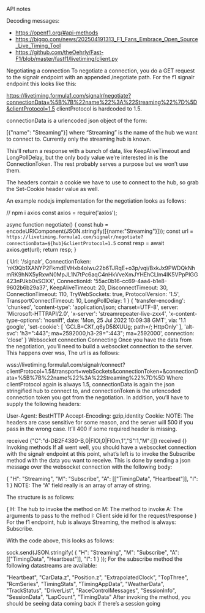 API notes

Decoding messages:
- https://openf1.org/#api-methods
- https://biggo.com/news/202504191313_F1_Fans_Embrace_Open_Source_Live_Timing_Tool
- https://github.com/theOehrly/Fast-F1/blob/master/fastf1/livetiming/client.py


Negotiating a connection
To negotiate a connection, you do a GET request to the signalr endpoint with an appended /negotiate path. For the f1 signalr endpoint this looks like this:

https://livetiming.formula1.com/signalr/negotiate?connectionData=%5B%7B%22name%22%3A%22Streaming%22%7D%5D&clientProtocol=1.5
clientProtocol is hardcoded to 1.5.

connectionData is a urlencoded json object of the form:

[{"name": "Streaming"}]
where “Streaming” is the name of the hub we want to connect to. Currently only the streaming hub is known.

This’ll return a response with a bunch of data, like KeepAliveTimeout and LongPollDelay, but the only body value we’re interested in is the ConnectionToken. The rest probably serves a purpose but we won’t use them.

The headers contain a cookie we have to use to connect to the hub, so grab the Set-Cookie header value as well.

An example nodejs implementation for the negotiation looks as follows:

// npm i axios
const axios = require('axios');

async function negotiate() {
	const hub = encodeURIComponent(JSON.stringify([{name:"Streaming"}]));
	const url = `https://livetiming.formula1.com/signalr/negotiate?connectionData=${hub}&clientProtocol=1.5`
	const resp = await axios.get(url);
	return resp;
}


{
  Url: '/signalr',
  ConnectionToken: 'nK9Qb1XANYP2FkmdEVHxb4olwu22b6TJRqE+o3p/vqi/BxkJx9PWDQkNhmRK9hNX5yRxwN0MpJL1N7tPc6aqC4nHkVveXmJYHEhCLlm4IK5VPpPIGG423nPJkb0sSOXX',
  ConnectionId: '55ac0b16-cc69-4aa4-b1e8-9602b6b29a37',
  KeepAliveTimeout: 20,
  DisconnectTimeout: 30,
  ConnectionTimeout: 110,
  TryWebSockets: true,
  ProtocolVersion: '1.5',
  TransportConnectTimeout: 10,
  LongPollDelay: 1
}
{
  'transfer-encoding': 'chunked',
  'content-type': 'application/json; charset=UTF-8',
  server: 'Microsoft-HTTPAPI/2.0',
  'x-server': 'streamrepeater-live-zxx4',
  'x-content-type-options': 'nosniff',
  date: 'Mon, 25 Jul 2022 10:09:38 GMT',
  via: '1.1 google',
  'set-cookie': [ 'GCLB=CKf_q6yD58XUUg; path=/; HttpOnly' ],
  'alt-svc': 'h3=":443"; ma=2592000,h3-29=":443"; ma=2592000',
  connection: 'close'
}
Websocket connection
Connecting
Once you have the data from the negotiation, you’ll need to build a websocket connection to the server. This happens over wss, The url is as follows:

wss://livetiming.formula1.com/signalr/connect?clientProtocol=1.5&transport=webSockets&connectionToken=<sometoken>&connectionData=%5B%7B%22name%22%3A%22Streaming%22%7D%5D
Where clientProtocol again is always 1.5, connectionData is again the json stringified hub to connect to, and connectionToken is the urlencoded connection token you got from the negotiation. In addition, you’ll have to supply the following headers:

User-Agent: BestHTTP
Accept-Encoding: gzip,identity
Cookie: <cookie from negotiation>
NOTE: The headers are case sensitive for some reason, and the server will 500 if you pass in the wrong case. It’ll 400 if some required header is missing.



received {"C":"d-DB2F4380-B,0|FlOl,0|FlOm,1","S":1,"M":[]}
received {}
Invoking methods
If all went well, you should have a websocket connection with the signalr endpoint at this point, what’s left is to invoke the Subscribe method with the data you want to receive. This is done by sending a json message over the websocket connection with the following body:

{
	"H": "Streaming",
	"M": "Subscribe",
	"A": [["TimingData", "Heartbeat"]],
	"I": 1
}
NOTE: The “A” field really is an array of array of string.

The structure is as follows:

{
	H: The hub to invoke the method on
	M: The method to invoke
	A: The arguments to pass to the method
	I: Client side id for the request/response
}
For the f1 endpoint, hub is always Streaming, the method is always: Subscribe.

With the code above, this looks as follows:

sock.send(JSON.stringify(
	{
		"H": "Streaming",
		"M": "Subscribe",
		"A": [["TimingData", "Heartbeat"]],
		"I": 1
	}
));
For the subscribe method the following datastreams are available:

"Heartbeat", "CarData.z", "Position.z",
"ExtrapolatedClock", "TopThree", "RcmSeries",
"TimingStats", "TimingAppData",
"WeatherData", "TrackStatus", "DriverList",
"RaceControlMessages", "SessionInfo",
"SessionData", "LapCount", "TimingData"
After invoking the method, you should be seeing data coming back if there’s a session going 
